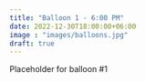 ```yaml
---
title: "Balloon 1 - 6:00 PM"
date: 2022-12-30T18:00:00+06:00
image : "images/balloons.jpg"
draft: true
---
```


Placeholder for balloon #1
